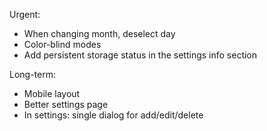 Urgent:
- When changing month, deselect day
- Color-blind modes
- Add persistent storage status in the settings info section

Long-term:
- Mobile layout
- Better settings page
- In settings: single dialog for add/edit/delete

